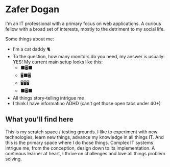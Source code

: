 # Zafer Dogan
I'm an IT professional with a primary focus on web applications. A curious fellow with a broad set of interests, mostly to the detriment to my social life.

Some things about me:
- I'm a cat daddy 🐈
- To the question, how many monitors do you need, my answer is usually: YES! My current main setup looks like this:
  - ⬛🖥️⬛
  - 🖥️⬛🖥️
  - 🖥️🖥️🖥️
  - ⬛🖥️⬛  
- All things story-telling intrigue me
- I think I have informatino ADHD (can't get those open tabs under 40+)

## What you'll find here
This is my scratch space / testing grounds. I like to experiment with new technologies, learn new things, advance my knowledge in all things IT. And this is the primary space where I do those things.
Complex IT systems intrigue me, from the conception, design down to its implementation. A continous learner at heart, I thrive on challenges and love all things problem solving.


